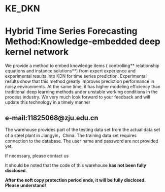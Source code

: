 # KE_DKN



<h1> Hybrid Time Series Forecasting Method:Knowledge-embedded deep kernel network </h1>

We provide a method to embed knowledge items ( controlling** relationship equations and instance solutions**) from expert experience and experimental results into KDN for time series prediction.
Experimental results show that this method greatly improves prediction performance in noisy environments. At the same time, it has higher modeling efficiency than traditional deep learning methods under unstable working conditions in the process industry. 
We very much look forward to your feedback and will update this technology in a timely manner
<h2> e-mail:11825068@zju.edu.cn </h2>


The warehouse provides part of the testing data set from the actual data set of a steel plant in Jiangyin，China. 
The training data set requires connection to the database. The user name and password are not provided yet. 

If necessary, please contact us 

It should be noted that the code of this warehouse **has not been fully disclosed**. 

**After the soft copy protection period ends, it will be fully disclosed. Please understand!**
